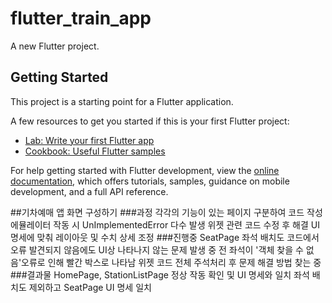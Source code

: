 # flutter_train_app

A new Flutter project.

## Getting Started

This project is a starting point for a Flutter application.

A few resources to get you started if this is your first Flutter project:

- [Lab: Write your first Flutter app](https://docs.flutter.dev/get-started/codelab)
- [Cookbook: Useful Flutter samples](https://docs.flutter.dev/cookbook)

For help getting started with Flutter development, view the
[online documentation](https://docs.flutter.dev/), which offers tutorials,
samples, guidance on mobile development, and a full API reference.

##기차예매 앱 화면 구성하기
###과정
각각의 기능이 있는 페이지 구분하여 코드 작성
에뮬레이터 작동 시 UnImplementedError 다수 발생
위젯 관련 코드 수정 후 해결
UI명세에 맞춰 레이아웃 및 수치 상세 조정
###진행중
SeatPage 좌석 배치도 코드에서 오류 발견되지 않음에도 UI상 나타나지 않는 문제 발생 중
전 좌석이 '객체 찾을 수 없음'오류로 인해 빨간 박스로 나타남
위젯 코드 전체 주석처리 후 문제 해결 방법 찾는 중
###결과물
HomePage, StationListPage 정상 작동 확인 및 UI 명세와 일치
좌석 배치도 제외하고 SeatPage UI 명세 일치